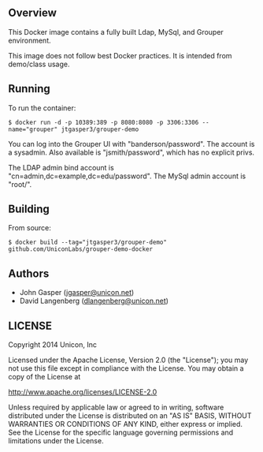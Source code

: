 ## Overview
This Docker image contains a fully built Ldap, MySql, and Grouper environment.

This image does not follow best Docker practices. It is intended from demo/class usage.

## Running

To run the container:

```
$ docker run -d -p 10389:389 -p 8080:8080 -p 3306:3306 --name="grouper" jtgasper3/grouper-demo
```

You can log into the Grouper UI with "banderson/password". The account is a sysadmin. Also available is "jsmith/password", which has no explicit privs.

The LDAP admin bind account is "cn=admin,dc=example,dc=edu/password". The MySql admin account is "root/<nopassword>".

## Building

From source:

```
$ docker build --tag="jtgasper3/grouper-demo" github.com/UniconLabs/grouper-demo-docker
```

## Authors

  * John Gasper (<jgasper@unicon.net>)
  * David Langenberg (<dlangenberg@unicon.net>)

## LICENSE

Copyright 2014 Unicon, Inc

Licensed under the Apache License, Version 2.0 (the "License");
you may not use this file except in compliance with the License.
You may obtain a copy of the License at

  http://www.apache.org/licenses/LICENSE-2.0

Unless required by applicable law or agreed to in writing, software
distributed under the License is distributed on an "AS IS" BASIS,
WITHOUT WARRANTIES OR CONDITIONS OF ANY KIND, either express or implied.
See the License for the specific language governing permissions and
limitations under the License.
